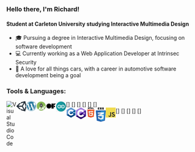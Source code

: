 ### Hello there, I'm Richard!
#### Student at Carleton University studying Interactive Multimedia Design

- :mortar_board: Pursuing a degree in Interactive Multimedia Design, focusing on software development
- :computer: Currently working as a Web Application Developer at Intrinsec Security
- :wrench: A love for all things cars, with a career in automotive software development being a goal

### Tools & Languages:
[<img align="left" alt="Visual Studio Code" width="26px" src="url(./images/vsc.png)" />]
[<img align="left" alt="Unity" width="26px" src="/images/unity.png" />]
[<img align="left" alt="Wordpress" width="26px" src="/images/wordpress.png" />]
[<img align="left" alt="Android" width="26px" src="/images/android.png" />]
[<img align="left" alt="OpenFrameworks" width="26px" src="/images/openframeworks.png" />]
[<img align="left" alt="Arduino" width="26px" src="/images/arduino.png" />]\
[<img align="left" alt="C++" width="26px" src="/images/cpp.png" />]
[<img align="left" alt="C#" width="26px" src="/images/csharp.png" />]
[<img align="left" alt="HTML5" width="26px" src="/images/html.png" />]
[<img align="left" alt="CSS3" width="26px" src="/images/css.png" />]
[<img align="left" alt="JavaScript" width="26px" src="/images/js.png" />]